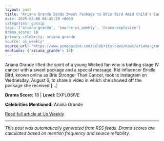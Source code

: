 ```yaml
---
layout: post
title: "Ariana Grande Sends Sweet Package to Brie Bird Amid Child's Cancer Battle
date: 2025-08-08 04:41:29 +0000
categories: gossip
tags: ['ariana-grande', 'source-us_weekly', 'drama-explosive']
drama_score: 18
primary_celebrity: ariana_grande
source: us_weekly"
source_url: "https://www.usmagazine.com/celebrity-news/news/ariana-grande-sends-squishmallows-to-brie-bird-amid-cancer-battle/"
mentions: {'ariana_grande': 18}
---
```



Ariana Grande lifted the spirit of a young Wicked fan who is battling stage IV cancer with a sweet package and a special message. Kid influencer Brielle Bird, known online as Brie Stronger Than Cancer, took to Instagram on Wednesday, August 6, to share a video in which she showed off the package she received […]

**Drama Score:** 18 | **Level:** EXPLOSIVE

**Celebrities Mentioned:** Ariana Grande

[Read full article at Us Weekly](https://www.usmagazine.com/celebrity-news/news/ariana-grande-sends-squishmallows-to-brie-bird-amid-cancer-battle/)

---
*This post was automatically generated from RSS feeds. Drama scores are calculated based on mention frequency and source reliability.*
